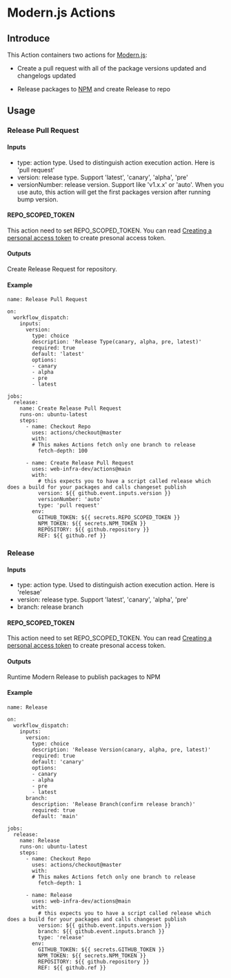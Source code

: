 # Modern.js Actions

## Introduce

This Action containers two actions for [Modern.js](https://modernjs.dev/):

- Create a pull request with all of the package versions updated and changelogs updated

- Release packages to [NPM](https://www.npmjs.com/) and create Release to repo

## Usage

### Release Pull Request

#### Inputs

- type: action type. Used to distinguish action execution action. Here is 'pull request'
- version: release type. Support 'latest', 'canary', 'alpha', 'pre'
- versionNumber: release version. Support like 'v1.x.x' or 'auto'. When you use auto, this action will get the first packages version after running bump version.

#### REPO_SCOPED_TOKEN

This action need to set REPO_SCOPED_TOKEN. You can read [Creating a personal access token](https://docs.github.com/cn/authentication/keeping-your-account-and-data-secure/creating-a-personal-access-token) to create presonal access token.

#### Outputs

Create Release Request for repository.

#### Example

```
name: Release Pull Request

on:
  workflow_dispatch:
    inputs:
      version:
        type: choice
        description: 'Release Type(canary, alpha, pre, latest)'
        required: true
        default: 'latest'
        options:
        - canary
        - alpha
        - pre
        - latest

jobs:
  release:
    name: Create Release Pull Request
    runs-on: ubuntu-latest
    steps:
      - name: Checkout Repo
        uses: actions/checkout@master
        with:
        # This makes Actions fetch only one branch to release
          fetch-depth: 100

      - name: Create Release Pull Request
        uses: web-infra-dev/actions@main
        with:
          # this expects you to have a script called release which does a build for your packages and calls changeset publish
          version: ${{ github.event.inputs.version }}
          versionNumber: 'auto'
          type: 'pull request'
        env:
          GITHUB_TOKEN: ${{ secrets.REPO_SCOPED_TOKEN }}
          NPM_TOKEN: ${{ secrets.NPM_TOKEN }}
          REPOSITORY: ${{ github.repository }}
          REF: ${{ github.ref }}
```

### Release

#### Inputs

- type: action type. Used to distinguish action execution action. Here is 'relesae'
- version: release type. Support 'latest', 'canary', 'alpha', 'pre'
- branch: release branch


#### REPO_SCOPED_TOKEN

This action need to set REPO_SCOPED_TOKEN. You can read [Creating a personal access token](https://docs.github.com/cn/authentication/keeping-your-account-and-data-secure/creating-a-personal-access-token) to create presonal access token.

#### Outputs

Runtime Modern Release to publish packages to NPM

#### Example

```
name: Release

on:
  workflow_dispatch:
    inputs:
      version:
        type: choice
        description: 'Release Version(canary, alpha, pre, latest)'
        required: true
        default: 'canary'
        options:
        - canary
        - alpha
        - pre
        - latest
      branch:
        description: 'Release Branch(confirm release branch)'
        required: true
        default: 'main'

jobs:
  release:
    name: Release
    runs-on: ubuntu-latest
    steps:
      - name: Checkout Repo
        uses: actions/checkout@master
        with:
        # This makes Actions fetch only one branch to release
          fetch-depth: 1

      - name: Release
        uses: web-infra-dev/actions@main
        with:
          # this expects you to have a script called release which does a build for your packages and calls changeset publish
          version: ${{ github.event.inputs.version }}
          branch: ${{ github.event.inputs.branch }}
          type: 'release'
        env:
          GITHUB_TOKEN: ${{ secrets.GITHUB_TOKEN }}
          NPM_TOKEN: ${{ secrets.NPM_TOKEN }}
          REPOSITORY: ${{ github.repository }}
          REF: ${{ github.ref }}

```
